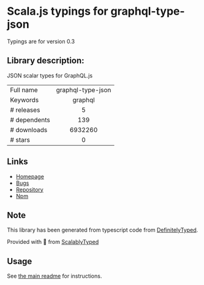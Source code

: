
# Scala.js typings for graphql-type-json

Typings are for version 0.3

## Library description:
JSON scalar types for GraphQL.js

|                    |                 |
| ------------------ | :-------------: |
| Full name          | graphql-type-json |
| Keywords           | graphql |
| # releases         | 5 |
| # dependents       | 139 |
| # downloads        | 6932260 |
| # stars            | 0 |

## Links
- [Homepage](https://github.com/taion/graphql-type-json#readme)
- [Bugs](https://github.com/taion/graphql-type-json/issues)
- [Repository](https://github.com/taion/graphql-type-json)
- [Npm](https://www.npmjs.com/package/graphql-type-json)
    


## Note
This library has been generated from typescript code from [DefinitelyTyped](https://definitelytyped.org).

Provided with :purple_heart: from [ScalablyTyped](https://github.com/oyvindberg/ScalablyTyped)

## Usage
See [the main readme](../../readme.md) for instructions.


